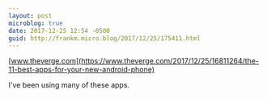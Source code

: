 ```yaml
---
layout: post
microblog: true
date: 2017-12-25 12:54 -0500
guid: http://frankm.micro.blog/2017/12/25/175411.html
---
```

 [www.theverge.com](https://www.theverge.com/2017/12/25/16811264/the-11-best-apps-for-your-new-android-phone)

I've been using many of these apps. 
